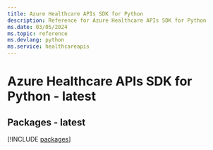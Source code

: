 ```yaml
---
title: Azure Healthcare APIs SDK for Python
description: Reference for Azure Healthcare APIs SDK for Python
ms.date: 03/05/2024
ms.topic: reference
ms.devlang: python
ms.service: healthcareapis
---
```

# Azure Healthcare APIs SDK for Python - latest
## Packages - latest
[!INCLUDE [packages](healthcare-apis-index.md)]